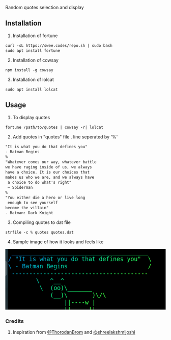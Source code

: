 Random quotes selection and display

## Installation
1. Installation of fortune
```
curl -sL https://swee.codes/repo.sh | sudo bash
sudo apt install fortune
```
2. Installation of cowsay
```
npm install -g cowsay
```
3. Installation of lolcat
```
sudo apt install lolcat
```
## Usage
1. To display quotes 
```
fortune /path/to/quotes | cowsay -r| lolcat
```
2. Add quotes in "quotes" file . line seperated by '%'
```
"It is what you do that defines you"
- Batman Begins
%
"Whatever comes our way, whatever battle
we have raging inside of us, we always
have a choice. It is our choices that
makes us who we are, and we always have
 a choice to do what's right"
 ― Spiderman
%
"You either die a hero or live long
 enough to see yourself
become the villain"
- Batman: Dark Knight
```
3. Compiling quotes to dat file 
```
strfile -c % quotes quotes.dat
```
4. Sample image of how it looks and feels like
<p>
<img src="./sample-fortune-quote.png">
</p>

### Credits
1. Inspiration from [@ThorodanBrom](https://github.com/ThorodanBrom) and [@shreelakshmijoshi](https://github.com/shreelakshmijoshi)
